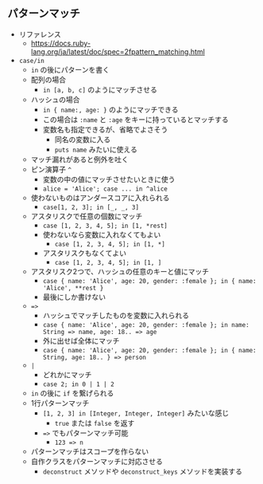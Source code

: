 ## パターンマッチ
- リファレンス
  - https://docs.ruby-lang.org/ja/latest/doc/spec=2fpattern_matching.html
- `case/in`
  - `in` の後にパターンを書く
  - 配列の場合
    - `in [a, b, c]` のようにマッチさせる
  - ハッシュの場合
    - `in { name:, age: }` のようにマッチできる
    - この場合は `:name` と `:age` をキーに持っているとマッチする
    - 変数名も指定できるが、省略でよさそう
      - 同名の変数に入る
      - `puts name` みたいに使える
  - マッチ漏れがあると例外を吐く
  - ピン演算子 `^`
    - 変数の中の値にマッチさせたいときに使う
    - `alice = 'Alice'; case ... in ^alice`
  - 使わないものはアンダースコアに入れられる
    - `case[1, 2, 3]; in [_, _, 3]`
  - アスタリスクで任意の個数にマッチ
    - `case [1, 2, 3, 4, 5]; in [1, *rest]`
    - 使わないなら変数に入れなくてもよい
      - `case [1, 2, 3, 4, 5]; in [1, *]`
    - アスタリスクもなくてよい
      - `case [1, 2, 3, 4, 5]; in [1, ]`
  - アスタリスク2つで、ハッシュの任意のキーと値にマッチ
    - `case { name: 'Alice', age: 20, gender: :female }; in { name: 'Alice', **rest }`
    - 最後にしか書けない
  - `=>`
    - ハッシュでマッチしたものを変数に入れられる
    - `case { name: 'Alice', age: 20, gender: :female }; in name: String => name, age: 18.. => age`
    - 外に出せば全体にマッチ
    - `case { name: 'Alice', age: 20, gender: :female }; in { name: String, age: 18.. } => person`
  - `|`
    - どれかにマッチ
    - `case 2; in 0 | 1 | 2`
  - `in` の後に `if` を繋げられる
  - 1行パターンマッチ
    - `[1, 2, 3] in [Integer, Integer, Integer]` みたいな感じ
      - `true` または `false` を返す
    - `=>` でもパターンマッチ可能
      - `123 => n`
  - パターンマッチはスコープを作らない
  - 自作クラスをパターンマッチに対応させる
    - `deconstruct` メソッドや `deconstruct_keys` メソッドを実装する
